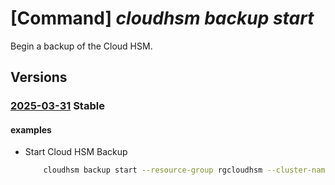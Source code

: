 # [Command] _cloudhsm backup start_

Begin a backup of the Cloud HSM.

## Versions

### [2025-03-31](/Resources/mgmt-plane/L3N1YnNjcmlwdGlvbnMve30vcmVzb3VyY2Vncm91cHMve30vcHJvdmlkZXJzL21pY3Jvc29mdC5oYXJkd2FyZXNlY3VyaXR5bW9kdWxlcy9jbG91ZGhzbWNsdXN0ZXJzL3t9L2JhY2t1cA==/2025-03-31.xml) **Stable**

<!-- mgmt-plane /subscriptions/{}/resourcegroups/{}/providers/microsoft.hardwaresecuritymodules/cloudhsmclusters/{}/backup 2025-03-31 -->

#### examples

- Start Cloud HSM Backup
    ```bash
        cloudhsm backup start --resource-group rgcloudhsm --cluster-name chsm1 --blob-container-uri "https://cli.blob.core.windows.net/testbackup"
    ```
